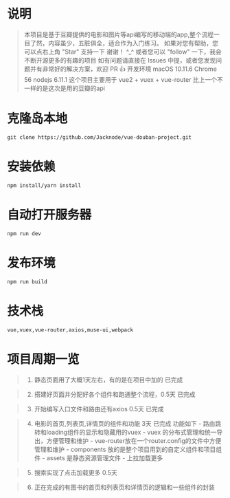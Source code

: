 # 说明

> 本项目是基于豆瓣提供的电影和图片等api编写的移动端的app,整个流程一目了然，内容虽少，五脏俱全，适合作为入门练习。 如果对您有帮助，您可以点右上角 "Star" 支持一下 谢谢！ ^_^ 或者您可以 "follow" 一下，我会不断开源更多的有趣的项目 如有问题请直接在 Issues 中提，或者您发现问题并有非常好的解决方案，欢迎 PR 👍 开发环境 macOS 10.11.6 Chrome 56 nodejs 6.11.1 这个项目主要用于 vue2 + vuex + vue-router 比上一个不一样的是这次是用的豆瓣的api

# 克隆岛本地

```
git clone https://github.com/Jacknode/vue-douban-project.git
```

# 安装依赖
```
npm install/yarn install
```
# 自动打开服务器
```
npm run dev
```
# 发布环境
```
npm run build
```

# 技术栈
```
vue,vuex,vue-router,axios,muse-ui,webpack
```


# 项目周期一览
> 1. 静态页面用了大概1天左右，有的是在项目中加的   已完成

> 2. 搭建好页面并分配好各个组件和跑通整个流程，0.5天 已完成

> 3. 开始编写入口文件和路由还有axios 0.5天 已完成

> 4. 电影的首页,列表页,详情页的组件和功能  3天 已完成 功能如下
     - 路由跳转和loading组件的显示和隐藏用的vuex
     - vuex 的分布式管理和统一导出，方便管理和维护
     - vue-router放在一个router.config的文件中方便管理和维护
     - components 放的是整个项目用到的自定义组件和项目组件
     - assets 是静态资源管理文件
     - 上拉加载更多

> 5. 搜索实现了点击加载更多 0.5天

> 6. 正在完成的有图书的首页和列表页和详情页的逻辑和一些组件的封装

